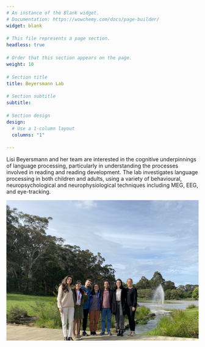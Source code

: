 ```yaml
---
# An instance of the Blank widget.
# Documentation: https://wowchemy.com/docs/page-builder/
widget: blank

# This file represents a page section.
headless: true

# Order that this section appears on the page.
weight: 10

# Section title
title: Beyersmann Lab

# Section subtitle
subtitle:

# Section design
design:
  # Use a 1-column layout
  columns: "1"
    
---
```


Lisi Beyersmann and her team are interested in the cognitive underpinnings of language processing, particularly in understanding the processes involved in reading and reading development. The lab investigates language processing in both children and adults, using a variety of behavioural, neuropsychological and neurophysiological techniques including MEG, EEG, and eye-tracking.

![Beyersmann Lab members standing on bridge over Macquarie Lake, with a fountain in background.](featured.jpg)
